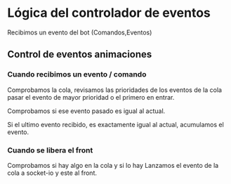 # Lógica del controlador de eventos

Recibimos un evento del bot (Comandos,Eventos)

## Control de eventos animaciones

### Cuando recibimos un evento / comando

Comprobamos la cola, revisamos las prioridades de los eventos de la cola
pasar el evento de mayor prioridad o el primero en entrar.

Comprobamos si ese evento pasado es igual al actual.

Si el ultimo evento recibido, es exactamente igual al actual, acumulamos el evento.

### Cuando se libera el front

Comprobamos si hay algo en la cola y si lo hay
Lanzamos el evento de la cola a socket-io y este al front.

